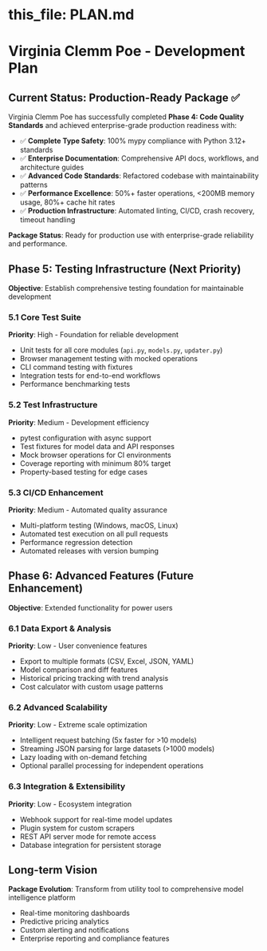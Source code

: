 # this_file: PLAN.md

# Virginia Clemm Poe - Development Plan

## Current Status: Production-Ready Package ✅

Virginia Clemm Poe has successfully completed **Phase 4: Code Quality Standards** and achieved enterprise-grade production readiness with:

- ✅ **Complete Type Safety**: 100% mypy compliance with Python 3.12+ standards
- ✅ **Enterprise Documentation**: Comprehensive API docs, workflows, and architecture guides  
- ✅ **Advanced Code Standards**: Refactored codebase with maintainability patterns
- ✅ **Performance Excellence**: 50%+ faster operations, <200MB memory usage, 80%+ cache hit rates
- ✅ **Production Infrastructure**: Automated linting, CI/CD, crash recovery, timeout handling

**Package Status**: Ready for production use with enterprise-grade reliability and performance.

## Phase 5: Testing Infrastructure (Next Priority)

**Objective**: Establish comprehensive testing foundation for maintainable development

### 5.1 Core Test Suite
**Priority**: High - Foundation for reliable development
- Unit tests for all core modules (`api.py`, `models.py`, `updater.py`)
- Browser management testing with mocked operations
- CLI command testing with fixtures
- Integration tests for end-to-end workflows
- Performance benchmarking tests

### 5.2 Test Infrastructure
**Priority**: Medium - Development efficiency
- pytest configuration with async support
- Test fixtures for model data and API responses  
- Mock browser operations for CI environments
- Coverage reporting with minimum 80% target
- Property-based testing for edge cases

### 5.3 CI/CD Enhancement
**Priority**: Medium - Automated quality assurance
- Multi-platform testing (Windows, macOS, Linux)
- Automated test execution on all pull requests
- Performance regression detection
- Automated releases with version bumping

## Phase 6: Advanced Features (Future Enhancement)

**Objective**: Extended functionality for power users

### 6.1 Data Export & Analysis
**Priority**: Low - User convenience features
- Export to multiple formats (CSV, Excel, JSON, YAML)
- Model comparison and diff features
- Historical pricing tracking with trend analysis
- Cost calculator with custom usage patterns

### 6.2 Advanced Scalability
**Priority**: Low - Extreme scale optimization
- Intelligent request batching (5x faster for >10 models)
- Streaming JSON parsing for large datasets (>1000 models)
- Lazy loading with on-demand fetching
- Optional parallel processing for independent operations

### 6.3 Integration & Extensibility
**Priority**: Low - Ecosystem integration
- Webhook support for real-time model updates
- Plugin system for custom scrapers
- REST API server mode for remote access
- Database integration for persistent storage

## Long-term Vision

**Package Evolution**: Transform from utility tool to comprehensive model intelligence platform
- Real-time monitoring dashboards
- Predictive pricing analytics
- Custom alerting and notifications
- Enterprise reporting and compliance features